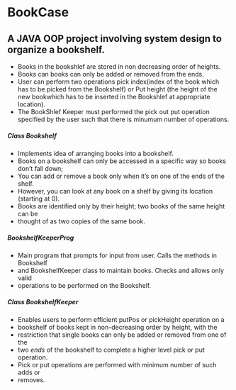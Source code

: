 # BookCase

## A JAVA OOP project involving system design to organize a bookshelf.
- Books in the bookshlef are stored in non decreasing order of heights.
- Books can books can only be added or removed from the ends.
- User can perform two operations pick index(index of the book which has to be picked from the Bookshelf) 
or Put height (the height of the new bookwhich has to be inserted in the Bookshlef at 
 appropriate location).
- The BookShlef Keeper must performed the pick out put operation specified by the user
  such that there is minumum number of operations.
 
 ##### Class Bookshelf
 * Implements idea of arranging books into a bookshelf.
 * Books on a bookshelf can only be accessed in a specific way so books don’t fall down;
 * You can add or remove a book only when it’s on one of the ends of the shelf.   
 * However, you can look at any book on a shelf by giving its location (starting at 0).
 * Books are identified only by their height; two books of the same height can be
 * thought of as two copies of the same book.


 ##### BookshelfKeeperProg  
 * Main program that prompts for input from user. Calls the methods in Bookshelf
 * and BookshelfKeeper class to maintain books. Checks and allows only valid
 * operations to be performed on the Bookshelf.
 


 ##### Class BookshelfKeeper
 * Enables users to perform efficient putPos or pickHeight operation on a
 * bookshelf of books kept in non-decreasing order by height, with the
 * restriction that single books can only be added or removed from one of the
 * two *ends* of the bookshelf to complete a higher level pick or put operation.
 * Pick or put operations are performed with minimum number of such adds or
 * removes.
